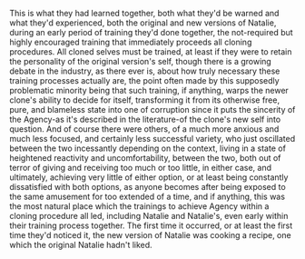 This is what they had learned together, both what they'd be warned and what they'd experienced, both the original and new versions of Natalie, during an early period of training they'd done together, the not-required but highly encouraged training that immediately proceeds all cloning procedures. All cloned selves must be trained, at least if they were to retain the personality of the original version's self, though there is a growing debate in the industry, as there ever is, about how truly necessary these training processes actually are, the point often made by this supposedly problematic minority being that such training, if anything, warps the newer clone's ability to decide for itself, transforming it from its otherwise free, pure, and blameless state into one of corruption since it puts the sincerity of the Agency-as it's described in the literature-of the clone's new self into question. And of course there were others, of a much more anxious and much less focused, and certainly less successful variety, who just oscillated between the two incessantly depending on the context, living in a state of heightened reactivity and uncomfortability, between the two, both out of terror of giving and receiving too much or too little, in either case, and ultimately, achieving very little of either option, or at least being constantly dissatisfied with both options, as anyone becomes after being exposed to the same amusement for too extended of a time, and if anything, this was the most natural place which the trainings to achieve Agency within a cloning procedure all led, including Natalie and Natalie's, even early within their training process together. The first time it occurred, or at least the first time they'd noticed it, the new version of Natalie was cooking a recipe, one which the original Natalie hadn't liked.
